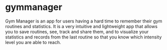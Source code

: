 # gymmanager
Gym Manager is an app for users having a hard time to remember their gym routines and statistics. It is a very intuitive and lightweight app that allows you to save routines, see, track and share them, and to visualize your statistics and records from the last routine so that you know which intensity level you are able to reach.